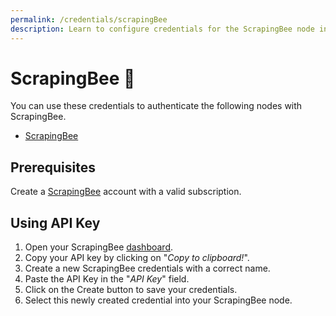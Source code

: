 ```yaml
---
permalink: /credentials/scrapingBee
description: Learn to configure credentials for the ScrapingBee node in n8n
---
```


# ScrapingBee 🐝

You can use these credentials to authenticate the following nodes with ScrapingBee.
- [ScrapingBee](../../nodes-library/nodes/ScrapingBee/README.md)

## Prerequisites

Create a [ScrapingBee](https://www.scrapingbee.com/) account with a valid subscription. 

## Using API Key

1. Open your ScrapingBee [dashboard](https://app.scrapingbee.com/dashboard).
2. Copy your API key by clicking on "*Copy to clipboard!*".
3. Create a new ScrapingBee credentials with a correct name.
4. Paste the API Key in the "*API Key*" field.
5. Click on the Create button to save your credentials.
6. Select this newly created credential into your ScrapingBee node.

